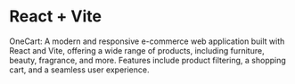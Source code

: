 # React + Vite

OneCart:
A modern and responsive e-commerce web application built with React and Vite, offering a wide range of products, including furniture, beauty, fragrance, and more. Features include product filtering, a shopping cart, and a seamless user experience. 